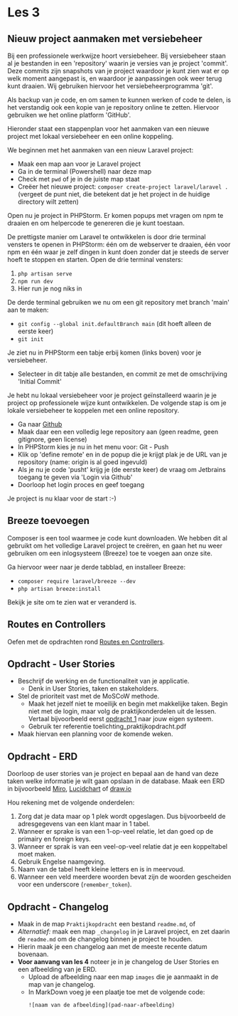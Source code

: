 # Les 3

## Nieuw project aanmaken met versiebeheer

Bij een professionele werkwijze hoort versiebeheer. Bij versiebeheer staan al je bestanden in een 'repository' waarin je versies van je project 'commit'. Deze commits zijn snapshots van je project waardoor je kunt zien wat er op welk moment aangepast is, en waardoor je aanpassingen ook weer terug kunt draaien. Wij gebruiken hiervoor het versiebeheerprogramma 'git'.

Als backup van je code, en om samen te kunnen werken of code te delen, is het verstandig ook een kopie van je repository online te zetten. Hiervoor gebruiken we het online platform 'GitHub'.

Hieronder staat een stappenplan voor het aanmaken van een nieuwe project met lokaal versiebeheer en een online koppeling.

We beginnen met het aanmaken van een nieuw Laravel project:

* Maak een map aan voor je Laravel project
* Ga in de terminal (Powershell) naar deze map
* Check met `pwd` of je in de juiste map staat
* Creëer het nieuwe project: `composer create-project laravel/laravel .` (vergeet de punt niet, die betekent dat je het project in de huidige directory wilt zetten)

Open nu je project in PHPStorm. Er komen popups met vragen om npm te draaien en om helpercode te genereren die je kunt toestaan.

De prettigste manier om Laravel te ontwikkelen is door drie terminal vensters te openen in PHPStorm: één om de webserver te draaien, één voor npm en één waar je zelf dingen in kunt doen zonder dat je steeds de server hoeft te stoppen en starten. Open de drie terminal vensters:
1. `php artisan serve`
2. `npm run dev`
3. Hier run je nog niks in

De derde terminal gebruiken we nu om een git repository met branch 'main' aan te maken:
* `git config --global init.defaultBranch main` (dit hoeft alleen de eerste keer)
* `git init`

Je ziet nu in PHPStorm een tabje erbij komen (links boven) voor je versiebeheer. 
* Selecteer in dit tabje alle bestanden, en commit ze met de omschrijving 'Initial Commit'

Je hebt nu lokaal versiebeheer voor je project geïnstalleerd waarin je je project op professionele wijze kunt ontwikkelen. De volgende stap is om je lokale versiebeheer te koppelen met een online repository.
* Ga naar [Github](https://github.com)
* Maak daar een een volledig lege repository aan (geen readme, geen gitignore, geen license)
* In PHPStorm kies je nu in het menu voor: Git - Push
* Klik op 'define remote' en in de popup die je krijgt plak je de URL van je repository (name: origin is al goed ingevuld)
* Als je nu je code 'pusht' krijg je (de eerste keer) de vraag om Jetbrains toegang te geven via 'Login via Github'
* Doorloop het login proces en geef toegang

Je project is nu klaar voor de start :-)

## Breeze toevoegen

Composer is een tool waarmee je code kunt downloaden. We hebben dit al gebruikt om het volledige Laravel project te creëren, en gaan het nu weer gebruiken om een inlogsysteem (Breeze) toe te voegen aan onze site.

Ga hiervoor weer naar je derde tabblad, en installeer Breeze:
* `composer require laravel/breeze --dev`
* `php artisan breeze:install`

Bekijk je site om te zien wat er veranderd is.

## Routes en Controllers

Oefen met de opdrachten rond [Routes en Controllers](./route.md).

## Opdracht - User Stories

- Beschrijf de werking en de functionaliteit van je applicatie. 
  - Denk in User Stories, taken en stakeholders.
- Stel de prioriteit vast met de MoSCoW methode. 
  - Maak het jezelf niet te moeilijk en begin met makkelijke taken. Begin niet met de login, maar volg de praktijkonderdelen uit de lessen. Vertaal bijvoorbeeld eerst [opdracht 1](https://github.com/HR-CMGT/PRG05-2023-2024/blob/main/opdrachten/les3.md#opdracht-1---basisproject-laravel) naar jouw eigen systeem.
  - Gebruik ter referentie toelichting_praktijkopdracht.pdf
- Maak hiervan een planning voor de komende weken.

## Opdracht - ERD

Doorloop de user stories van je project en bepaal aan de hand van deze taken welke informatie je wilt gaan opslaan in de database. 
Maak een ERD in bijvoorbeeld [Miro](https://miro.com/nl/), [Lucidchart](https://www.lucidchart.com/pages/landing) of [draw.io](https://www.drawio.com/)

Hou rekening met de volgende onderdelen: 
1. Zorg dat je data maar op 1 plek wordt opgeslagen. Dus bijvoorbeeld de adresgegevens van een klant maar in 1 tabel.
2. Wanneer er sprake is van een 1-op-veel relatie, let dan goed op de primairy en foreign keys.
3. Wanneer er sprak is van een veel-op-veel relatie dat je een koppeltabel moet maken. 
4. Gebruik Engelse naamgeving.
5. Naam van de tabel heeft kleine letters en is in meervoud.
6. Wanneer een veld meerdere woorden bevat zijn de woorden gescheiden voor een underscore (`remember_token`).

## Opdracht - Changelog

- Maak in de map `Praktijkopdracht` een bestand `readme.md`, of
- *Alternatief:* maak een map `_changelog` in je Laravel project, en zet daarin de `readme.md` om de changelog binnen je project te houden.
- Hierin maak je een changelog aan met de meeste recente datum bovenaan.
- **Voor aanvang van les 4** noteer je in je changelog de User Stories en een afbeelding van je ERD. 
  - Upload de afbeelding naar een map `images` die je aanmaakt in de map van je changelog.
  - In MarkDown voeg je een plaatje toe met de volgende code:
    ```
    ![naam van de afbeelding](pad-naar-afbeelding)
    ``` 
